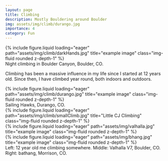 ```yaml
---
layout: page
title: Climbing
description: Mostly Bouldering around Boulder
img: assets/img/climb/durango.jpg
importance: 4
category: Fun
---
```


<div class="row">
    <div class="col-sm mt-3 mt-md-0">
        {% include figure.liquid loading="eager" path="assets/img/climb/darkHands.jpg" title="example image" class="img-fluid rounded z-depth-1" %}
    </div>
</div>
<div class="caption">
    Night climbing in Boulder Canyon, Boulder, CO. 
</div>

Climbing has been a massive influence in my life since I started at 12 years old. Since then, I have climbed year round, both indoors and outdoors.


<div class="row">
    <div class="col-sm mt-3 mt-md-0">
        {% include figure.liquid loading="eager" path="assets/img/climb/durango.jpg" title="example image" class="img-fluid rounded z-depth-1" %}
    </div>
</div>
<div class="caption">
    Sailing Hawks, Durango, CO.    
</div>

<div class="row">
    <div class="col-sm mt-3 mt-md-0">
        {% include figure.liquid loading="eager" path="assets/img/climb/smallClimb.jpg" title="Little CJ Climbing" class="img-fluid rounded z-depth-1" %}
    </div>
    <div class="col-sm mt-3 mt-md-0">
        {% include figure.liquid loading="eager" path="assets/img/valhalla.jpg" title="example image" class="img-fluid rounded z-depth-1" %}
    </div>
    <div class="col-sm mt-3 mt-md-0">
        {% include figure.liquid loading="eager" path="assets/img/bhang.jpg" title="example image" class="img-fluid rounded z-depth-1" %}
    </div>
</div>
<div class="caption">
    Left: 12 year old me climbing somewhere. Middle: Valhalla V7, Boulder, CO. Right: bathang, Morrison, CO.
</div>
